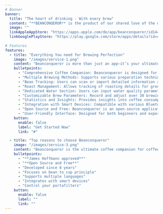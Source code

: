 ```yaml
---
# Banner
banner:
  title: "The heart of drinking - With every brew"
  content: "**BEANCONQEROR** is the product of our shared love of the drink in our cups and in our hearts. Whether you’re just starting out, or are an experienced barista, Beanconqueror will help you get the most out of your coffee."
  image: ""
  linkAppleAppStore: "https://apps.apple.com/de/app/beanconqueror/id1445297158"
  linkGooglePlayStore: "https://play.google.com/store/apps/details?id=com.beanconqueror.app"
  
# Features
features:
  - title: "Everything You need for Brewing Perfection"
    image: "/images/service-1.png"
    content: "Beanconqueror is more than just an app—it’s your ultimate coffee brewing companion. Every feature is designed with precision and passion to help you get the most out of every single bean."
    bulletpoints:
      - "Comprehensive Coffee Companion: Beanconqueror is designed for coffee enthusiasts, providing tools to optimize brewing and track coffee beans."
      - "Multiple Brewing Methods: Supports various preparation techniques, including V60, Aeropress, Espresso, and more, with customizable parameters for each method."
      - "Bean Tracking: Users can scan or import detailed information about roasted coffee, keeping a running total to monitor bean inventory."
      - "Roast Management: Allows tracking of roasting details for green beans, ensuring consistency across batches."
      - "Dedicated Water Section: Users can input water quality parameters (e.g., hardness, mineral content) to enhance brew quality."
      - "Customizable Brew Parameters: Record and adjust over 30 brewing parameters like grind size, brew time, and water amount for precision."
      - "Statistics and Insights: Provides insights into coffee consumption and spending, helping users refine their brewing techniques."
      - "Integration with Smart Devices: Compatible with various Bluetooth scales, pressure devices and refractometer for real-time tracking and pressure profiling during brewing."
      - "Open Source and Free: Beanconqueror is an open-source application that is free to use, promoting community-driven improvements."
      - "User-Friendly Interface: Designed for both beginners and experienced baristas, making it accessible for all coffee lovers."
    button:
      enable: false
      label: "Get Started Now"
      link: "#"

  - title: "Top reasons to choose Beanconqueror"
    image: "/images/service-3.png"
    content: "Beanconqueror is the ultimate coffee companion for coffee enthusiasts. Here are some of the top reasons to choose Beanconqueror:"
    bulletpoints:
      - "**James Hoffmann approved**"
      - "**Open Source and Free**"
      - "Developed since 8 years"
      - "Focuses on bean to cup principle"
      - "Supports multiple languages"
      - "Integrates with smart devices"
      - "Control your portafilters"
    button:
      enable: false
      label: ""
      link: ""
---
```

